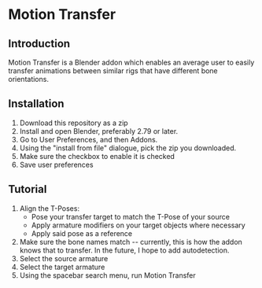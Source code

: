 # Motion Transfer

## Introduction

Motion Transfer is a Blender addon which enables an average user to easily transfer animations between similar rigs that have different bone orientations.

## Installation

1. Download this repository as a zip
2. Install and open Blender, preferably 2.79 or later.
2. Go to User Preferences, and then Addons.
3. Using the "install from file" dialogue, pick the zip you downloaded.
4. Make sure the checkbox to enable it is checked
5. Save user preferences

## Tutorial

1. Align the T-Poses:
	* Pose your transfer target to match the T-Pose of your source
	* Apply armature modifiers on your target objects where necessary
	* Apply said pose as a reference
2. Make sure the bone names match -- currently, this is how the addon knows that to transfer.  In the future, I hope to add autodetection.
3. Select the source armature
4. Select the target armature
5. Using the spacebar search menu, run Motion Transfer